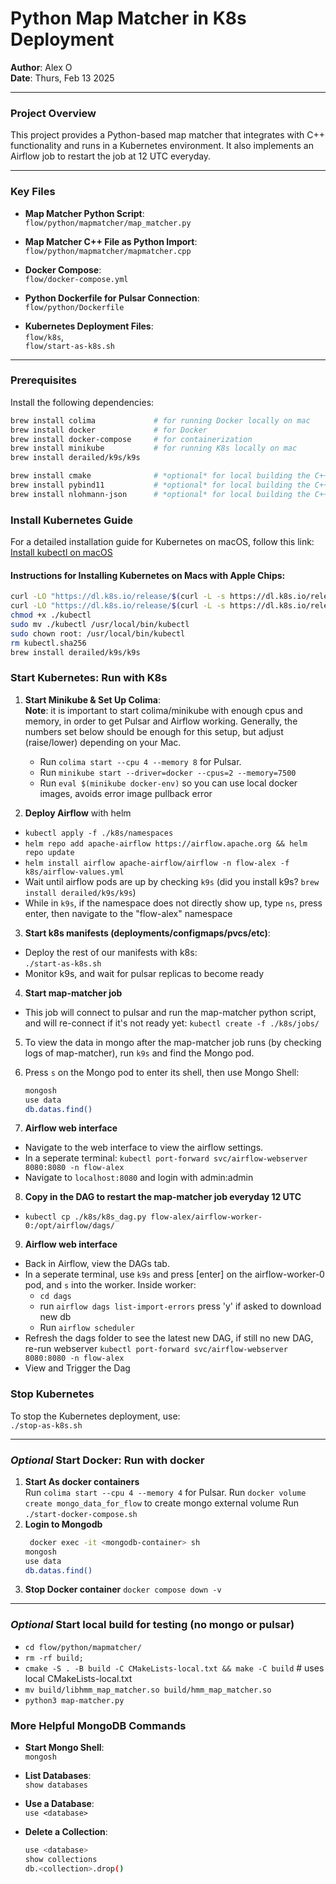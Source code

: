 # Python Map Matcher in K8s Deployment  
**Author**: Alex O  
**Date**: Thurs, Feb 13 2025

---

### Project Overview

This project provides a Python-based map matcher that integrates with C++ functionality and runs in a Kubernetes environment. It also implements an Airflow job to restart the job at 12 UTC everyday.

---

### Key Files

- **Map Matcher Python Script**:  
  `flow/python/mapmatcher/map_matcher.py`

- **Map Matcher C++ File as Python Import**:  
  `flow/python/mapmatcher/mapmatcher.cpp`

- **Docker Compose**:  
  `flow/docker-compose.yml`

- **Python Dockerfile for Pulsar Connection**:  
  `flow/python/Dockerfile`

- **Kubernetes Deployment Files**:  
  `flow/k8s`,  
  `flow/start-as-k8s.sh`

---

### Prerequisites

Install the following dependencies:

```bash
brew install colima             # for running Docker locally on mac
brew install docker             # for Docker
brew install docker-compose     # for containerization
brew install minikube           # for running K8s locally on mac
brew install derailed/k9s/k9s
```

```bash
brew install cmake              # *optional* for local building the C++ file locally
brew install pybind11           # *optional* for local building the C++ file locally
brew install nlohmann-json      # *optional* for local building the C++ file locally
```

### Install Kubernetes Guide

For a detailed installation guide for Kubernetes on macOS, follow this link:  
[Install kubectl on macOS](https://kubernetes.io/docs/tasks/tools/install-kubectl-macos/)

#### Instructions for Installing Kubernetes on Macs with Apple Chips:

```bash
curl -LO "https://dl.k8s.io/release/$(curl -L -s https://dl.k8s.io/release/stable.txt)/bin/darwin/arm64/kubectl"
curl -LO "https://dl.k8s.io/release/$(curl -L -s https://dl.k8s.io/release/stable.txt)/bin/darwin/arm64/kubectl.sha256"
chmod +x ./kubectl
sudo mv ./kubectl /usr/local/bin/kubectl
sudo chown root: /usr/local/bin/kubectl
rm kubectl.sha256
brew install derailed/k9s/k9s
```

### Start Kubernetes: Run with K8s

1. **Start Minikube & Set Up Colima**:  
   **Note**: it is important to start colima/minikube with enough cpus and memory, in order to get Pulsar and Airflow working.
   Generally, the numbers set below should be enough for this setup, but adjust (raise/lower) depending on your Mac.
   - Run `colima start --cpu 4 --memory 8` for Pulsar.
   - Run `minikube start --driver=docker --cpus=2 --memory=7500`
   - Run `eval $(minikube docker-env)` so you can use local docker images, avoids error image pullback error


2. **Deploy Airflow** with helm
  - `kubectl apply -f ./k8s/namespaces`
  - `helm repo add apache-airflow https://airflow.apache.org && helm repo update`
  - `helm install airflow apache-airflow/airflow -n flow-alex -f k8s/airflow-values.yml`
  - Wait until airflow pods are up by checking `k9s` (did you install k9s? `brew install derailed/k9s/k9s`)
  - While in `k9s`, if the namespace does not directly show up, type `ns`, press enter, then navigate to the "flow-alex" namespace

3. **Start k8s manifests (deployments/configmaps/pvcs/etc)**:  
  - Deploy the rest of our manifests with k8s:  
     `./start-as-k8s.sh`
  - Monitor k9s, and wait for pulsar replicas to become ready

4. **Start map-matcher job**
  - This job will connect to pulsar and run the map-matcher python script, and will re-connect if it's not ready yet:
   `kubectl create -f ./k8s/jobs/`

5. To view the data in mongo after the map-matcher job runs (by checking logs of map-matcher), run `k9s` and find the Mongo pod.

6. Press `s` on the Mongo pod to enter its shell, then use Mongo Shell:
   ```bash
   mongosh
   use data
   db.datas.find()
   ```

7. **Airflow web interface**
  - Navigate to the web interface to view the airflow settings.
  - In a seperate terminal: `kubectl port-forward svc/airflow-webserver 8080:8080 -n flow-alex`
  - Navigate to `localhost:8080` and login with admin:admin

8. **Copy in the DAG to restart the map-matcher job everyday 12 UTC**
  - `kubectl cp ./k8s/k8s_dag.py flow-alex/airflow-worker-0:/opt/airflow/dags/`

9. **Airflow web interface**
  - Back in Airflow, view the DAGs tab.
  - In a seperate terminal, use `k9s` and press [enter] on the airflow-worker-0 pod, and `s` into the worker.
    Inside worker:
    - `cd dags`
    - run `airflow dags list-import-errors` press 'y' if asked to download new db
    - Run `airflow scheduler`
  - Refresh the dags folder to see the latest new DAG, if still no new DAG, re-run webserver `kubectl port-forward svc/airflow-webserver 8080:8080 -n flow-alex`
  - View and Trigger the Dag



### Stop Kubernetes

To stop the Kubernetes deployment, use:  
`./stop-as-k8s.sh`

---

### *Optional* Start Docker: Run with docker

1. **Start As docker containers**  
   Run `colima start --cpu 4 --memory 4` for Pulsar. 
   Run `docker volume create mongo_data_for_flow` to create mongo external volume
   Run `./start-docker-compose.sh`
2. **Login to Mongodb**
   ```bash
    docker exec -it <mongodb-container> sh
   mongosh
   use data
   db.datas.find()
   ```
3. **Stop Docker container**
   `docker compose down -v`
---


### *Optional* Start local build for testing (no mongo or pulsar)
- `cd flow/python/mapmatcher/`
- `rm -rf build;`
- `cmake -S . -B build -C CMakeLists-local.txt && make -C build` # uses local CMakeLists-local.txt
- `mv build/libhmm_map_matcher.so build/hmm_map_matcher.so`
- `python3 map-matcher.py`


### More Helpful MongoDB Commands

- **Start Mongo Shell**:  
  `mongosh`

- **List Databases**:  
  `show databases`

- **Use a Database**:  
  `use <database>`

- **Delete a Collection**:  
  ```bash
  use <database>
  show collections
  db.<collection>.drop()
  ```